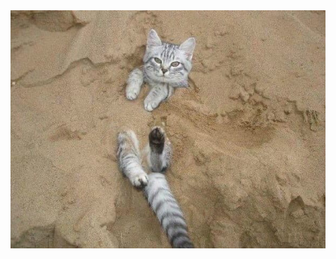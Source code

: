 <img src="https://github.com/anovicenko74/anovicenko74/blob/main/RmRxxedfsPc.jpg" alt="Mokkapps GitHub README header image">
